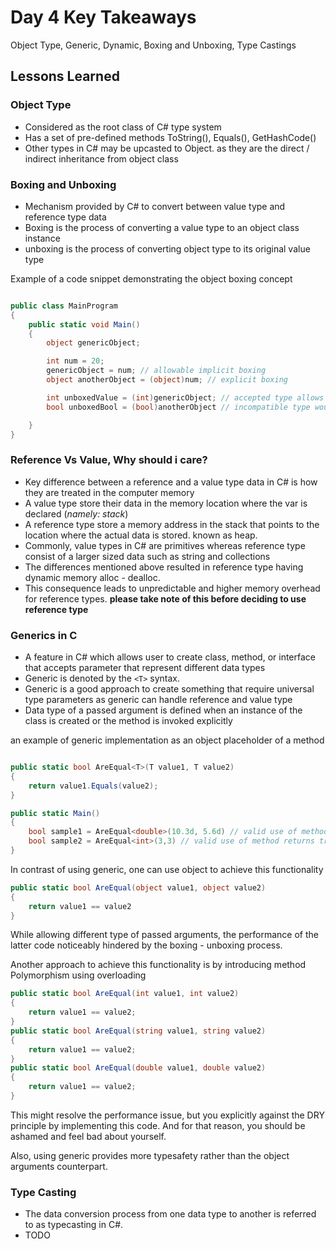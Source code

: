 
# Day 4 Key Takeaways

Object Type, Generic, Dynamic, Boxing and Unboxing, Type Castings

## Lessons Learned

### Object Type

- Considered as the root class of C# type system
- Has a set of pre-defined methods ToString(), Equals(), GetHashCode()
- Other types in C# may be upcasted to Object. as they are the direct / indirect inheritance from object class

### Boxing and Unboxing

- Mechanism provided by C# to convert between value type and reference type data
- Boxing is the process of converting a value type to an object class instance
- unboxing is the process of converting object type to its original value type

Example of a code snippet demonstrating the object boxing concept

```csharp

public class MainProgram
{
    public static void Main()
    {
        object genericObject;

        int num = 20;
        genericObject = num; // allowable implicit boxing
        object anotherObject = (object)num; // explicit boxing

        int unboxedValue = (int)genericObject; // accepted type allows explicit unboxing
        bool unboxedBool = (bool)anotherObject // incompatible type would throw InvalidCast Exception

    }
}

```

### Reference Vs Value, Why should i care?

- Key difference between a reference and a value type data in C# is how they are treated in the computer memory
- A value type store their data in the memory location where the var is declared (*namely: stack*)
- A reference type store a memory address in the stack that points to the location where the actual data is stored. known as heap.
- Commonly, value types in C# are primitives whereas reference type consist of a larger sized data such as string and collections
- The differences mentioned above resulted in reference type having dynamic memory alloc - dealloc.
- This consequence leads to unpredictable and higher memory overhead for reference types. **please take note of this before deciding to use reference type**

### Generics in C

- A feature in C# which allows user to create class, method, or interface that accepts parameter that represent different data types
- Generic is denoted by the `<T>` syntax.
- Generic is a good approach to create something that require universal type parameters as generic can handle reference and value type
- Data type of a passed argument is defined when an instance of the class is created or the method is invoked explicitly

an example of generic implementation as an object placeholder of a method

```csharp

public static bool AreEqual<T>(T value1, T value2)
{
    return value1.Equals(value2);
}

public static Main()
{
    bool sample1 = AreEqual<double>(10.3d, 5.6d) // valid use of method returns false
    bool sample2 = AreEqual<int>(3,3) // valid use of method returns true
}

```

In contrast of using generic, one can use object to achieve this functionality

```csharp
public static bool AreEqual(object value1, object value2)
{
    return value1 == value2
}
```

While allowing different type of passed arguments, the performance of the latter code noticeably hindered by the boxing - unboxing process.

Another approach to achieve this functionality is by introducing method Polymorphism using overloading

```csharp
public static bool AreEqual(int value1, int value2)
{
    return value1 == value2;
}
public static bool AreEqual(string value1, string value2)
{
    return value1 == value2;
}
public static bool AreEqual(double value1, double value2)
{
    return value1 == value2;
}
```

This might resolve the performance issue, but you explicitly against the DRY principle by implementing this code. And for that reason, you should be ashamed and feel bad about yourself.

Also, using generic provides more typesafety rather than the object arguments counterpart.

### Type Casting

- The data conversion process from one data type to another is referred to as typecasting in C#.
- TODO
